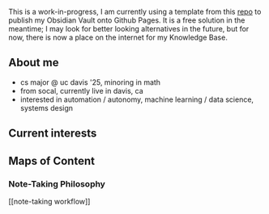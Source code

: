 This is a work-in-progress, I am currently using a template from this [repo](https://github.com/jobindjohn/obsidian-publish-mkdocs) to publish my Obsidian Vault onto Github Pages. It is a free solution in the meantime; I may look for better looking alternatives in the future, but for now, there is now a place on the internet for my Knowledge Base. 
## About me
- cs major @ uc davis '25, minoring in math
- from socal, currently live in davis, ca
- interested in automation / autonomy, machine learning / data science, systems design
## Current interests

## Maps of Content

### Note-Taking Philosophy

[[note-taking workflow]]